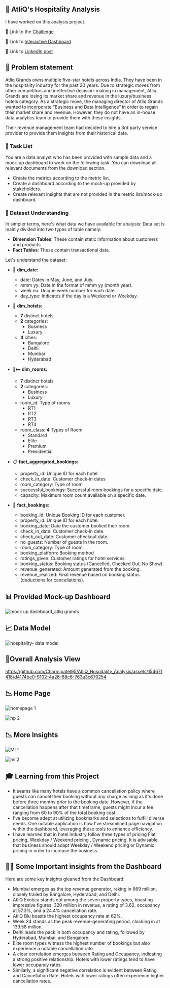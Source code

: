 ## :hotel:	AtliQ's Hospitality Analysis

 I have worked on this analysis project.

:link: Link to the [Challenge](https://codebasics.io/challenge/codebasics-resume-project-challenge)

:link: Link to [Interactive Dashboard](https://app.powerbi.com/view?r=eyJrIjoiOWFlYWEwZDctN2NhYi00ZmUzLTg4ZmYtZWNiMDIwY2I3NmY1IiwidCI6ImM2ZTU0OWIzLTVmNDUtNDAzMi1hYWU5LWQ0MjQ0ZGM1YjJjNCJ9)

:link: Link to [LinkedIn post](https://www.linkedin.com/posts/charmi-patel-771815242_codebasicsanalyticschallenge-powerbi-hospitality-activity-7209182029580492801-6Z5k?utm_source=share&utm_medium=member_desktop)

## :memo: Problem statement

Atliq Grands owns multiple five-star hotels across India. They have been in the hospitality industry for the past 20 years. Due to strategic moves from other competitors and ineffective decision-making in management, Atliq Grands are losing its market share and revenue in the luxury/business hotels category. As a strategic move, the managing director of Atliq Grands wanted to incorporate “Business and Data Intelligence” in order to regain their market share and revenue. However, they do not have an in-house data analytics team to provide them with these insights.

Their revenue management team had decided to hire a 3rd party service provider to provide them insights from their historical data.


### :scroll: Task List

You are a data analyst who has been provided with sample data and a mock-up dashboard to work on the following task. You can download all relevant documents from the download section.

- Create the metrics according to the metric list. 
- Create a dashboard according to the mock-up provided by stakeholders. 
- Create relevant insights that are not provided in the metric list/mock-up dashboard.

### :open_file_folder: Dataset Understanding

In simpler terms, here's what data we have available for analysis:
Data set is mainly divided into two types of table namely:
- **Dimension Tables**: These contain static information about customers and products
- **Fact Tables**: These contain transactional data.

 Let's understand the dataset: 
 
- :date: **dim_date:**
    - date: Dates in May, June, and July.
    - mmm yy: Date in the format of mmm yy (month year).
    - week no: Unique week number for each date.
    - day_type: Indicates if the day is a Weekend or Weekday.

- :hotel: **dim_hotels:**
    - **7** distinct hotels
    - **2** categories:
       - Business
       - Luxury
   - **4** cities:
     - Bangalore
     -  Delhi
     -  Mumbai
     -  Hyderabad

- 🚪🛏️ **dim_rooms:**
    - **7** distinct hotels
    - **2** categories:
      - Business
      - Luxury
    - room_id: Type of rooms
      - RT1
      - RT2
      - RT3
      - RT4
    - room_class: **4** Types of Room
      - Standard
      - Elite
      - Premium
      - Presidential

- 📋 **fact_aggregated_bookings:**
    - property_id:  Unique ID for each hotel
    - check_in_date: Customer check-in dates
    - room_category: Type of room
    - successful_bookings: Successful room bookings for a specific date.
    - capacity: Maximum room count available on a specific date.

- 📝 **fact_bookings:**
    - booking_id: Unique Booking ID for each customer. 
    - property_id: Unique ID for each hotel.
    - booking_date: Date the customer booked their room.
    - check_in_date: Customer check-in date.
    - check_out_date: Customer checkout date.
    - no_guests: Number of guests in the room.
    - room_category: Type of room. 
    - booking_platform: Booking method
    - ratings_given: Customer ratings for hotel services.
    - booking_status: Booking status (Cancelled, Checked Out, No Show).
    - revenue_generated: Amount generated from the booking.
    - revenue_realized: Final revenue based on booking status (deductions for cancellations).

## :bar_chart: Provided Mock-up Dashboard
![mock up dashboard_atliq grands](https://github.com/Charmipatel95/AtliQ_Hospitality_Analysis/assets/154671418/ca0f2bca-9a1e-446c-9f7d-0b459423bde6)


## :chart_with_upwards_trend:	Data Model
![hospitality- data model](https://github.com/Charmipatel95/AtliQ_Hospitality_Analysis/assets/154671418/86499013-3273-45eb-9550-5ca3d5e80446)

## 📶Overall Analysis View

https://github.com/Charmipatel95/AtliQ_Hospitality_Analysis/assets/154671418/d4174be0-9102-4a26-88c6-763a3c670254

## :chart_with_downwards_trend: Home Page
![homepage 1](https://github.com/Charmipatel95/AtliQ_Hospitality_Analysis/assets/154671418/1f53ca08-6b21-4bfe-9cd6-7cdad6f74e04)

![hp 2](https://github.com/Charmipatel95/AtliQ_Hospitality_Analysis/assets/154671418/3207b755-840a-4912-89d5-ca827997bf9d)

## :chart_with_downwards_trend:	 More Insights

![MI 1](https://github.com/Charmipatel95/AtliQ_Hospitality_Analysis/assets/154671418/5880933b-bf86-416e-a4c4-f01a8981fcf3)

![mi 2](https://github.com/Charmipatel95/AtliQ_Hospitality_Analysis/assets/154671418/cee4342b-9094-4967-96e8-41766f16c35e)

## :mortar_board:	Learning from this Project 
- It seems like many hotels have a common cancellation policy where guests can cancel their booking without any charge as long as it's done before three months prior to the booking date. However, if the cancellation happens after that timeframe, guests might incur a fee ranging from 60 to 90% of the total booking cost.
- I've become adept at utilizing bookmarks and selections to fulfill diverse needs. One notable application is how I've streamlined page navigation within the dashboard, leveraging these tools to enhance efficiency.
- I have learned that in hotel industry follow three types of pricing Flat pricing, Weekday / Weekend pricing , Dynamic pricing. It is advisable that business should adapt Weekday / Weekend pricing or Dynamic pricing in order to increase the business.

## ✍🏻 Some Important insights from the Dashboard

Here are some key insights gleaned from the Dashboard:

- Mumbai emerges as the top revenue generator, raking in 669 million, closely trailed by Bangalore, Hyderabad, and Delhi.
- AtliQ Exotica stands out among the seven property types, boasting impressive figures: 320 million in revenue, a rating of 3.62, occupancy at 57.3%, and a 24.4% cancellation rate.
- AtliQ Blu boasts the highest occupancy rate at 62%.
- Week 24 stands as the peak revenue-generating period, clocking in at 139.58 million.
- Delhi leads the pack in both occupancy and rating, followed by Hyderabad, Mumbai, and Bangalore.
- Elite room types witness the highest number of bookings but also experience a notable cancellation rate.
- A clear correlation emerges between Rating and Occupancy, indicating a strong positive relationship. Hotels with lower ratings tend to have lower occupancy rates.
- Similarly, a significant negative correlation is evident between Rating and Cancellation Rate. Hotels with lower ratings often experience higher cancellation rates.

